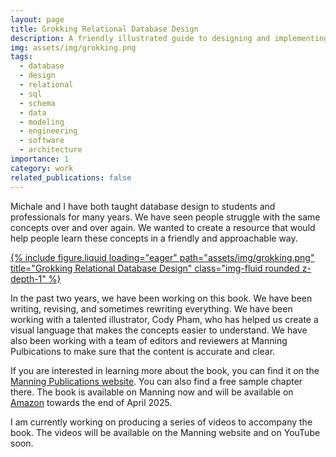 ```yaml
---
layout: page
title: Grokking Relational Database Design
description: A friendly illustrated guide to designing and implementing your first database
img: assets/img/grokking.png
tags:
  - database
  - design
  - relational
  - sql
  - schema
  - data
  - modeling
  - engineering
  - software
  - architecture
importance: 1
category: work
related_publications: false
---
```


Michale and I have both taught database design to students and professionals for many years. We have seen people struggle with the same concepts over and over again. We wanted to create a resource that would help people learn these concepts in a friendly and approachable way.

<div class="row">
    <div class="col-sm mt-6 mt-md-0">
        <a href="https://mng.bz/PRER">
        {% include figure.liquid loading="eager" path="assets/img/grokking.png" title="Grokking Relational Database Design" class="img-fluid rounded z-depth-1" %}
        </a>
    </div>
        <div class="col-sm mt-6 mt-md-0">
    </div>
</div>

In the past two years, we have been working on this book. We have been writing, revising, and sometimes rewriting everything. We have been working with a talented illustrator, Cody Pham, who has helped us create a visual language that makes the concepts easier to understand. We have also been working with a team of editors and reviewers at Manning Pulbications to make sure that the content is accurate and clear.

If you are interested in learning more about the book, you can find it on the [Manning Publications website](https://mng.bz/PRER). You can also find a free sample chapter there. The book is available on Manning now and will be available on [Amazon](https://www.amazon.com/Grokking-Relational-Database-Design-Qiang/dp/1633437418) towards the end of April 2025. 

I am currently working on producing a series of videos to accompany the book. The videos will be available on the Manning website and on YouTube soon.